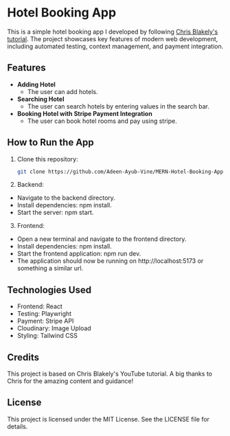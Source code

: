 # Hotel Booking App

This is a simple hotel booking app I developed by following [Chris Blakely's tutorial](https://www.youtube.com/watch?v=YdBy9-0pER4). The project showcases key features of modern web development, including automated testing, context management, and payment integration.  

## Features  
- **Adding Hotel**  
  - The user can add hotels.  
- **Searching Hotel**  
  - The user can search hotels by entering values in the search bar.  
- **Booking Hotel with Stripe Payment Integration**  
  - The user can book hotel rooms and pay using stripe.  

## How to Run the App  
1. Clone this repository:  
   ```bash
   git clone https://github.com/Adeen-Ayub-Vine/MERN-Hotel-Booking-App.git

2. Backend:
  - Navigate to the backend directory.
  - Install dependencies: npm install.
  - Start the server: npm start.

3. Frontend:
  - Open a new terminal and navigate to the frontend directory.
  - Install dependencies: npm install.
  - Start the frontend application: npm run dev.
  - The application should now be running on http://localhost:5173 or something a similar url.

## Technologies Used
  - Frontend: React
  - Testing: Playwright
  - Payment: Stripe API
  - Cloudinary: Image Upload
  - Styling: Tailwind CSS
  
## Credits
  This project is based on Chris Blakely's YouTube tutorial. A big thanks to Chris for the amazing content and guidance!

## License
  This project is licensed under the MIT License. See the LICENSE file for details.
